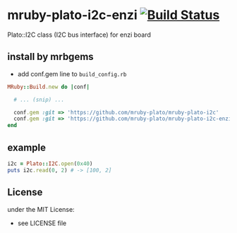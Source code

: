 # mruby-plato-i2c-enzi   [![Build Status](https://travis-ci.org/mruby-plato/mruby-plato-i2c-enzi.svg?branch=master)](https://travis-ci.org/mruby-plato/mruby-plato-i2c)
Plato::I2C class (I2C bus interface) for enzi board
## install by mrbgems
- add conf.gem line to `build_config.rb`

```ruby
MRuby::Build.new do |conf|

  # ... (snip) ...

  conf.gem :git => 'https://github.com/mruby-plato/mruby-plato-i2c'
  conf.gem :git => 'https://github.com/mruby-plato/mruby-plato-i2c-enzi'
end
```

## example
```ruby
i2c = Plato::I2C.open(0x40)
puts i2c.read(0, 2) # -> [100, 2]
```

## License
under the MIT License:
- see LICENSE file
